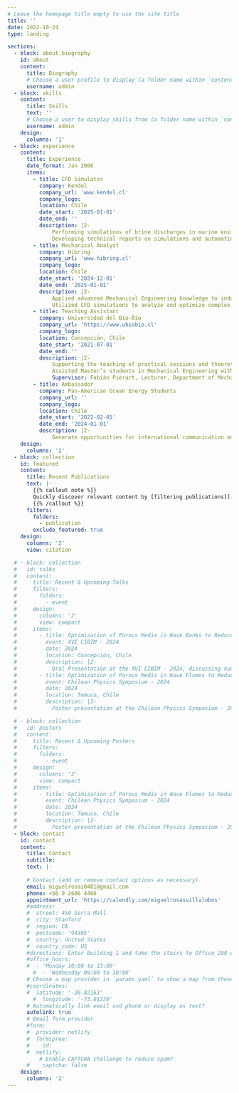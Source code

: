 ```yaml
---
# Leave the homepage title empty to use the site title
title: ''
date: 2022-10-24
type: landing

sections:
  - block: about.biography
    id: about
    content:
      title: Biography
      # Choose a user profile to display (a folder name within `content/authors/`)
      username: admin
  - block: skills
    content:
      title: Skills
      text: ''
      # Choose a user to display skills from (a folder name within `content/authors/`)
      username: admin
    design:
      columns: '1'
  - block: experience
    content:
      title: Experience
      date_format: Jan 2006
      items:
        - title: CFD Simulator
          company: Kendel
          company_url: 'www.kendel.cl'
          company_logo: 
          location: Chile
          date_start: '2025-01-01'
          date_end: ''
          description: |2-
              Performing simulations of brine discharges in marine environments using OpenFOAM.
              Developing technical reports on simulations and automating processes using Bash scripts to optimize execution and data analysis.
        - title: Mechanical Analyst
          company: Hibring
          company_url: 'www.hibring.cl'
          company_logo: 
          location: Chile
          date_start: '2024-12-01'
          date_end: '2025-01-01'
          description: |2-
              Applied advanced Mechanical Engineering knowledge to industrial processes with high physical relevance.
              Utilized CFD simulations to analyze and optimize complex systems in mechanical engineering contexts.
        - title: Teaching Assistant
          company: Universidad del Bío-Bío
          company_url: 'https://www.ubiobio.cl'
          company_logo: 
          location: Concepción, Chile
          date_start: '2021-07-01'
          date_end: ''
          description: |2-
              Supporting the teaching of practical sessions and theoretical classes in subjects such as Fundamental Physics, Statics, Programming, and CFD.
              Assisted Master’s students in Mechanical Engineering with advanced CFD and Mathematical Methods courses.
              Supervisor: Fabián Pierart, Lecturer, Department of Mechanical Engineering.
        - title: Ambassador
          company: Pan-American Ocean Energy Students
          company_url: ''
          company_logo: 
          location: Chile
          date_start: '2022-02-01'
          date_end: '2024-01-01'
          description: |2-
              Generate opportunities for international communication on marine energy developments, fostering collaboration and knowledge exchange.
    design:
      columns: '2'
  - block: collection
    id: featured
    content:
      title: Recent Publications
      text: |-
        {{% callout note %}}
        Quickly discover relevant content by [filtering publications](./publication/).
        {{% /callout %}}
      filters:
        folders:
          - publication
        exclude_featured: true
    design:
      columns: '2'
      view: citation

  # - block: collection
  #   id: talks
  #   content:
  #     title: Recent & Upcoming Talks
  #     filters:
  #       folders:
  #         - event
  #     design:
  #       columns: '2'
  #       view: compact
  #     items:
  #       - title: Optimization of Porous Media in Wave Banks to Reduce Flumes Reflection Using Numerical Simulation
  #         event: XVI CIBIM - 2024
  #         date: 2024
  #         location: Concepción, Chile
  #         description: |2-
  #           Oral Presentation at the XVI CIBIM - 2024, discussing numerical simulation methods for optimizing porous media in wave banks.
  #       - title: Optimization of Porous Media in Wave Flumes to Reduce Wave Reflection Using Numerical Simulation
  #         event: Chilean Physics Symposium - 2024
  #         date: 2024
  #         location: Temuco, Chile
  #         description: |2-
  #           Poster presentation at the Chilean Physics Symposium - 2024, presenting research on reducing wave reflection through porous media optimization.

  # - block: collection
  #   id: posters
  #   content:
  #     title: Recent & Upcoming Posters
  #     filters:
  #       folders:
  #         - event
  #     design:
  #       columns: '2'
  #       view: compact
  #     items:
  #       - title: Optimization of Porous Media in Wave Flumes to Reduce Wave Reflection Using Numerical Simulation
  #         event: Chilean Physics Symposium - 2024
  #         date: 2024
  #         location: Temuco, Chile
  #         description: |2-
  #           Poster presentation at the Chilean Physics Symposium - 2024, focused on optimization techniques for wave flumes.
  - block: contact
    id: contact
    content:
      title: Contact
      subtitle:
      text: |-
        
      # Contact (add or remove contact options as necessary)
      email: miguelrosas0401@gmail.com 
      phone: +56 9 2606 4466
      appointment_url: 'https://calendly.com/miguelrosasvillalobos'
      #address:
      #  street: 450 Serra Mall
      #  city: Stanford
      #  region: CA
      #  postcode: '94305'
      #  country: United States
      #  country_code: US
      #directions: Enter Building 1 and take the stairs to Office 200 on Floor 2
      #office_hours:
      #  - 'Monday 10:00 to 13:00'
        #  - 'Wednesday 09:00 to 10:00'
      # Choose a map provider in `params.yaml` to show a map from these coordinates
      #coordinates:
      #  latitude: '-36.82163'
        #  longitude: '-73.01220'  
      # Automatically link email and phone or display as text?
      autolink: true
      # Email form provider
      #form:
      #  provider: netlify
      #  formspree:
      #    id:
      #  netlify:
          # Enable CAPTCHA challenge to reduce spam?
      #    captcha: false
    design:
      columns: '2'
---
```

